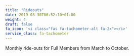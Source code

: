 ```yaml
---
title: "Rideouts"
date: 2019-08-30T06:52:10+01:00
weight: 4
draft: false
fa_icon: '<i class="fas fa-tachometer-alt fa-2x"></i>'
service_class: fa-tachometer
---
```


Monthly ride-outs for Full Members from March to October.